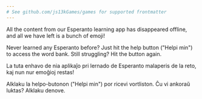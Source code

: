 ```yaml
---
# See github.com/js13kGames/games for supported frontmatter
---
```

All the content from our Esperanto learning app has disappeared offline, and all we have left is a bunch of emoji!

Never learned any Esperanto before? Just hit the help button ("Helpi min") to access the word bank. Still struggling? Hit the button again.

La tuta enhavo de nia aplikaĵo pri lernado de Esperanto malaperis de la reto, kaj nun nur emoĝioj restas!

Alklaku la helpo-butonon ("Helpi min") por ricevi vortliston. Ĉu vi ankoraŭ luktas? Alklaku denove.